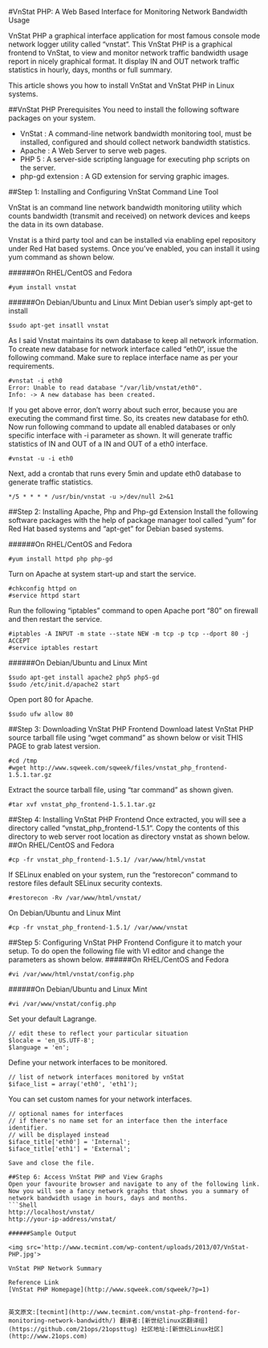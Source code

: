 #VnStat PHP: A Web Based Interface for Monitoring Network Bandwidth Usage

VnStat PHP a graphical interface application for most famous console mode network logger utility called “vnstat“. This VnStat PHP is a graphical frontend to VnStat, to view and monitor network traffic bandwidth usage report in nicely graphical format. It display IN and OUT network traffic statistics in hourly, days, months or full summary.

This article shows you how to install VnStat and VnStat PHP  in Linux systems.

##VnStat PHP Prerequisites
You need to install the following software packages on your system.

* VnStat : A command-line network bandwidth monitoring tool, must be installed, configured and should collect network bandwidth statistics.
* Apache : A Web Server to serve web pages.
* PHP 5 : A server-side scripting language for executing php scripts on the server.
* php-gd extension : A GD extension for serving graphic images.

##Step 1: Installing and Configuring VnStat Command Line Tool

VnStat is an command line network bandwidth monitoring utility which counts bandwidth (transmit and received) on network devices and keeps the data in its own database.

Vnstat is a third party tool and can be installed via enabling epel repository under Red Hat based systems. Once you’ve enabled, you can install it using yum command as shown below.

######On RHEL/CentOS and Fedora
```Shell
#yum install vnstat
```

######On Debian/Ubuntu and Linux Mint
Debian user’s simply apt-get to install
```Shell
$sudo apt-get insatll vnstat
```

As I said Vnstat maintains its own database to keep all network information. To create new database for network interface called “eth0“, issue the following command. Make sure to replace interface name as per your requirements.
```Shell
#vnstat -i eth0
Error: Unable to read database "/var/lib/vnstat/eth0".
Info: -> A new database has been created.
```

If you get above error, don’t worry about such error, because you are executing the command first time. So, its creates new database for eth0.
Now run following command to update all enabled databases or only specific interface with -i parameter as shown. It will generate traffic statistics of IN and OUT of a IN and OUT of a eth0 interface.
```Shell
#vnstat -u -i eth0
```
Next, add a crontab that runs every 5min and update eth0 database to generate traffic statistics.
```Shell
*/5 * * * * /usr/bin/vnstat -u >/dev/null 2>&1
```

##Step 2: Installing Apache, Php and Php-gd Extension
Install the following software packages with the help of package manager tool called “yum” for Red Hat based systems and “apt-get” for Debian based systems.

######On RHEL/CentOS and Fedora
```Shell
#yum install httpd php php-gd
```
Turn on Apache at system start-up and start the service.
```Shell
#chkconfig httpd on
#service httpd start
```
Run the following “iptables” command to open Apache port “80” on firewall and then restart the service.
```Shell
#iptables -A INPUT -m state --state NEW -m tcp -p tcp --dport 80 -j ACCEPT
#service iptables restart
```
######On Debian/Ubuntu and Linux Mint
```Shell
$sudo apt-get install apache2 php5 php5-gd
$sudo /etc/init.d/apache2 start
```
Open port 80 for Apache.
```Shell
$sudo ufw allow 80
```

##Step 3: Downloading VnStat PHP Frontend
Download latest VnStat PHP source tarball file using “wget command” as shown below or visit THIS PAGE to grab latest version.
```Shell
#cd /tmp
#wget http://www.sqweek.com/sqweek/files/vnstat_php_frontend-1.5.1.tar.gz
```
Extract the source tarball file, using “tar command” as shown given.
```Shell
#tar xvf vnstat_php_frontend-1.5.1.tar.gz
```

##Step 4: Installing VnStat PHP Frontend
Once extracted, you will see a directory called “vnstat_php_frontend-1.5.1“. Copy the contents of this directory to web server root location as directory vnstat as shown below.
##On RHEL/CentOS and Fedora
```Shell
#cp -fr vnstat_php_frontend-1.5.1/ /var/www/html/vnstat
```

If SELinux enabled on your system, run the “restorecon” command to restore files default SELinux security contexts.
```Shell
#restorecon -Rv /var/www/html/vnstat/
```

On Debian/Ubuntu and Linux Mint
```Shell
#cp -fr vnstat_php_frontend-1.5.1/ /var/www/vnstat
```

##Step 5: Configuring VnStat PHP Frontend
Configure it to match your setup. To do open the following file with VI editor and change the parameters as shown below.
######On RHEL/CentOS and Fedora
```Shell
#vi /var/www/html/vnstat/config.php
```
######On Debian/Ubuntu and Linux Mint
```Shell
#vi /var/www/vnstat/config.php
```

Set your default Lagrange.
```Shell
// edit these to reflect your particular situation
$locale = 'en_US.UTF-8';
$language = 'en';
```
Define your network interfaces to be monitored.
```Shell
// list of network interfaces monitored by vnStat
$iface_list = array('eth0', 'eth1');
```
You can set custom names for your network interfaces.
```Shell
// optional names for interfaces
// if there's no name set for an interface then the interface identifier.
// will be displayed instead
$iface_title['eth0'] = 'Internal';
$iface_title['eth1'] = 'External';

Save and close the file.

##Step 6: Access VnStat PHP and View Graphs
Open your favourite browser and navigate to any of the following link. Now you will see a fancy network graphs that shows you a summary of network bandwidth usage in hours, days and months.
```Shell
http://localhost/vnstat/
http://your-ip-address/vnstat/

######Sample Output

<img src='http://www.tecmint.com/wp-content/uploads/2013/07/VnStat-PHP.jpg'>

VnStat PHP Network Summary

Reference Link
[VnStat PHP Homepage](http://www.sqweek.com/sqweek/?p=1)


英文原文:[tecmint](http://www.tecmint.com/vnstat-php-frontend-for-monitoring-network-bandwidth/) 翻译者:[新世纪linux区翻译组](https://github.com/21ops/21opsttug) 社区地址:[新世纪Linux社区](http://www.21ops.com)
